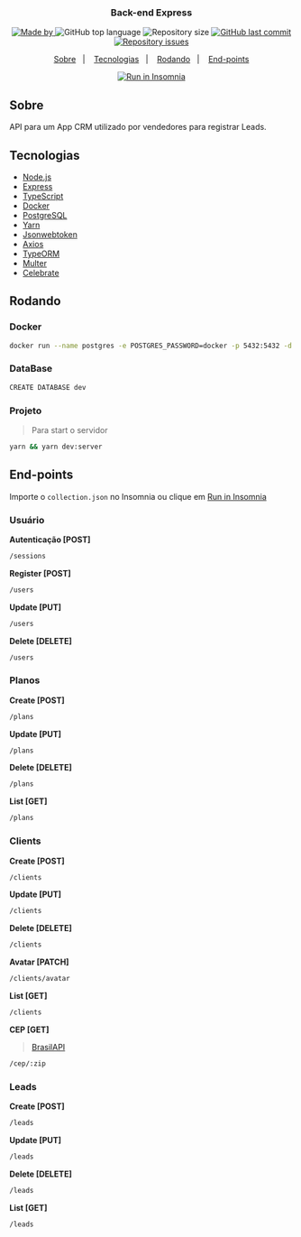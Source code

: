 <h3 align="center">
  Back-end Express
</h3>

<p align="center">
  <a href="https://www.linkedin.com/in/lucasfdcampos/">
    <img alt="Made by" src="https://img.shields.io/badge/made%20by-Lucas%20Campos-%2329589D">
  </a>
  <img alt="GitHub top language" src="https://img.shields.io/github/languages/top/lucasfdcampos/backend-express?color=%2329589D">
  <img alt="Repository size" src="https://img.shields.io/github/repo-size/lucasfdcampos/backend-express?color=%2329589D">
  <a href="https://github.com/lucasfdcampos/backend-express/commits/master">
    <img alt="GitHub last commit" src="https://img.shields.io/github/last-commit/lucasfdcampos/backend-express?color=%2329589D">
  </a>
  <a href="https://github.com/lucasfdcampos/backend-express/issues">
    <img alt="Repository issues" src="https://img.shields.io/github/issues/lucasfdcampos/backend-express?color=%2329589D">
  </a>
</p>

<p align="center">
  <a href="#-sobre">Sobre</a>&nbsp;&nbsp;&nbsp;|&nbsp;&nbsp;&nbsp;
  <a href="#-tecnologias">Tecnologias</a>&nbsp;&nbsp;&nbsp;|&nbsp;&nbsp;&nbsp;
  <a href="#-rodando">Rodando</a>&nbsp;&nbsp;&nbsp;|&nbsp;&nbsp;&nbsp;
  <a href="#-end-points">End-points</a>
</p>

<p align="center">
  <a href="https://insomnia.rest/run/?label=backend-express&uri=https%3A%2F%2Fraw.githubusercontent.com%2Flucasfdcampos%2Fbackend-express%2Fmaster%2Fcollection.json" target="_blank"><img src="https://insomnia.rest/images/run.svg" alt="Run in Insomnia">
  </a>
</p>

## Sobre

API para um App CRM utilizado por vendedores para registrar Leads.

## Tecnologias

- [Node.js](https://nodejs.org/en/)
- [Express](https://expressjs.com/pt-br/)
- [TypeScript](https://www.typescriptlang.org/)
- [Docker](https://www.docker.com/)
- [PostgreSQL](https://www.postgresql.org/)
- [Yarn](https://yarnpkg.com/)
- [Jsonwebtoken](https://www.npmjs.com/package/jsonwebtoken)
- [Axios](https://www.npmjs.com/package/axios)
- [TypeORM](https://typeorm.io/#/)
- [Multer](https://www.npmjs.com/package/multer)
- [Celebrate](https://github.com/arb/celebrate)

## Rodando

### **Docker**

```bash
docker run --name postgres -e POSTGRES_PASSWORD=docker -p 5432:5432 -d postgres
```

### DataBase

```bash
CREATE DATABASE dev
```

### Projeto
> Para start o servidor

```bash
yarn && yarn dev:server
```

## End-points

Importe o `collection.json` no Insomnia ou clique em [Run in Insomnia](#insomniaButton)


### **Usuário**

**Autenticação [POST]**
```bash
/sessions
```

**Register [POST]**
```bash
/users
```

**Update [PUT]**
```bash
/users
```

**Delete [DELETE]**
```bash
/users
```

### **Planos**

**Create [POST]**
```bash
/plans
```

**Update [PUT]**
```bash
/plans
```

**Delete [DELETE]**
```bash
/plans
```

**List [GET]**
```bash
/plans
```

### **Clients**

**Create [POST]**
```bash
/clients
```

**Update [PUT]**
```bash
/clients
```

**Delete [DELETE]**
```bash
/clients
```

**Avatar [PATCH]**
```bash
/clients/avatar
```

**List [GET]**
```bash
/clients
```

**CEP [GET]**
> [BrasilAPI](https://github.com/BrasilAPI/BrasilAPI)
```bash
/cep/:zip
```

### **Leads**

**Create [POST]**
```bash
/leads
```

**Update [PUT]**
```bash
/leads
```

**Delete [DELETE]**
```bash
/leads
```

**List [GET]**
```bash
/leads
```
